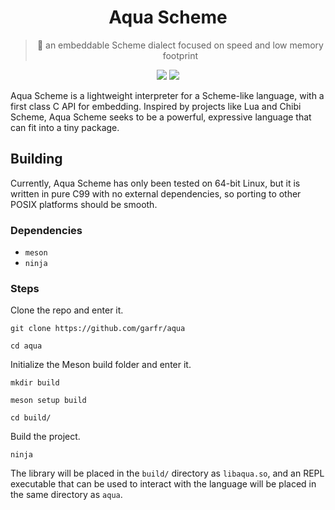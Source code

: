 <div align="center">
	<h1>Aqua Scheme</h1>
	<blockquote>
		🌊 an embeddable Scheme dialect focused on speed and low memory footprint
	</blockquote>
  <p align="center">
		<a href="https://github.com/garfr/aqua/issues?q=is%3Aissue+is%3Aopen+label%3A%22help+wanted%22"><img src="https://img.shields.io/github/issues/garfr/aqua/help%20wanted?color=green"></a>
		<a href="LICENSE"><img src="https://img.shields.io/badge/license-MIT-blue.svg"></a>
	</p>
</div>

Aqua Scheme is a lightweight interpreter for a Scheme-like language, with a first class C API for embedding.  Inspired by projects like Lua and Chibi Scheme, Aqua Scheme seeks to be a powerful, expressive language that can fit into a tiny package.  

## Building

Currently, Aqua Scheme has only been tested on 64-bit Linux, but it is written in pure C99 with no external dependencies, so porting to other POSIX platforms should be smooth.

### Dependencies

* ``meson``
* ``ninja``

### Steps 

Clone the repo and enter it.
```
git clone https://github.com/garfr/aqua
```
```
cd aqua
```
Initialize the Meson build folder and enter it.
```
mkdir build
```
```
meson setup build
```

```
cd build/
```
Build the project.
```
ninja
```
The library will be placed in the ``build/`` directory as ``libaqua.so``, and an REPL executable that can be used to interact with the language will be placed in the same directory as ``aqua``.
